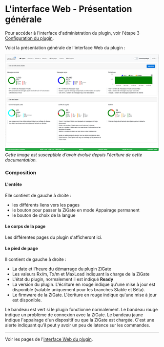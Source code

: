 # L'interface Web - Présentation générale

Pour accéder à l'interface d'administration du plugin, voir l'étape 3 [Configuration du plugin](Plugin_Configuration.md).

Voici la présentation générale de l'interface Web du plugin :

![Tableau de bord du plugin](Images/FR_WebUI-Tableau-de-bord.png)
*Cette image est susceptible d'avoir évolué depuis l'écriture de cette documentation.*

### Composition

#### L'entête

Elle contient de gauche à droite :
* les différents liens vers les pages
* le bouton pour passer la ZiGate en mode Appairage permanent
* le bouton de choix de la langue

#### Le corps de la page

Les différentes pages du plugin s'afficheront ici.

#### Le pied de page

Il contient de gauche à droite :
* La date et l'heure du démarrage du plugin ZiGate
* Les valeurs Rx/m, Tx/m et MaxLoad indiquant la charge de la ZiGate
* L'état du plugin, normalement il est indiqué __Ready__
* La version du plugin. L'écriture en rouge indique qu'une mise à jour est disponible (valable uniquement pour les branches Stable et Béta).
* Le firmware de la ZiGate. L'écriture en rouge indique qu'une mise à jour est disponible.

Le bandeau est vert si le plugin fonctionne normalement.
Le bandeau rouge indique un problème de connexion avec la ZiGate.
Le bandeau jaune indique l'appairage d'un dispositif ou que la ZiGate est chargée. C'est une alerte indiquant qu'il peut y avoir un peu de latence sur les commandes.

------------------------------------------------
Voir les pages de l'[interface Web du plugin](Home.md#linterface-web-du-plugin).
